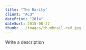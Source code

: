 ```yaml
---
title: "The Rarity"
client: "ACQ"
datePrint: "2014"
dateSort: 2015-08-27
thumb: ../images/thumbnail-red.jpg
---
```


Write a description
